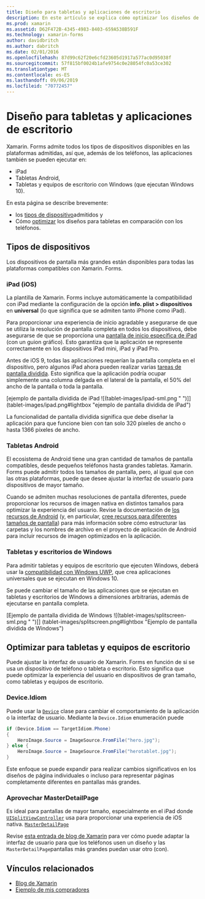 ```yaml
---
title: Diseño para tabletas y aplicaciones de escritorio
description: En este artículo se explica cómo optimizar los diseños de aplicaciones de Xamarin. Forms para tabletas, en lugar de teléfonos.
ms.prod: xamarin
ms.assetid: D62F472B-4345-4983-8403-659A538B591F
ms.technology: xamarin-forms
author: davidbritch
ms.author: dabritch
ms.date: 02/01/2016
ms.openlocfilehash: 87d99c62f20e6cfd23605d1917a577ac0d95038f
ms.sourcegitcommit: 57f815bf0024b1afe9754c0e28054fc0a53ce302
ms.translationtype: MT
ms.contentlocale: es-ES
ms.lasthandoff: 09/06/2019
ms.locfileid: "70772457"
---
```

# <a name="layout-for-tablet-and-desktop-apps"></a>Diseño para tabletas y aplicaciones de escritorio

Xamarin. Forms admite todos los tipos de dispositivos disponibles en las plataformas admitidas, así que, además de los teléfonos, las aplicaciones también se pueden ejecutar en:

- iPad
- Tabletas Android,
- Tabletas y equipos de escritorio con Windows (que ejecutan Windows 10).

En esta página se describe brevemente:

- los [tipos de dispositivo](#Device_Types)admitidos y
- Cómo [optimizar](#optimize) los diseños para tabletas en comparación con los teléfonos.

<a name="Device_Types" />

## <a name="device-types"></a>Tipos de dispositivos

Los dispositivos de pantalla más grandes están disponibles para todas las plataformas compatibles con Xamarin. Forms.

### <a name="ipads-ios"></a>iPad (iOS)

La plantilla de Xamarin. Forms incluye automáticamente la compatibilidad con iPad mediante la configuración de la opción **info. plist > dispositivos** en **universal** (lo que significa que se admiten tanto iPhone como iPad).

Para proporcionar una experiencia de inicio agradable y asegurarse de que se utiliza la resolución de pantalla completa en todos los dispositivos, debe asegurarse de que se proporciona una [pantalla de inicio específica de iPad](~/ios/app-fundamentals/images-icons/launch-screens.md) (con un guion gráfico). Esto garantiza que la aplicación se represente correctamente en los dispositivos iPad mini, iPad y iPad Pro.

Antes de iOS 9, todas las aplicaciones requerían la pantalla completa en el dispositivo, pero algunos iPad ahora pueden realizar varias [tareas de pantalla dividida](~/ios/platform/multitasking.md).
Esto significa que la aplicación podría ocupar simplemente una columna delgada en el lateral de la pantalla, el 50% del ancho de la pantalla o toda la pantalla.

[ejemplo de pantalla dividida de iPad ![(tablet-images/ipad-sml.png " ")]] (tablet-images/ipad.png#lightbox "ejemplo de pantalla dividida de iPad")

La funcionalidad de pantalla dividida significa que debe diseñar la aplicación para que funcione bien con tan solo 320 píxeles de ancho o hasta 1366 píxeles de ancho.

### <a name="android-tablets"></a>Tabletas Android

El ecosistema de Android tiene una gran cantidad de tamaños de pantalla compatibles, desde pequeños teléfonos hasta grandes tabletas. Xamarin. Forms puede admitir todos los tamaños de pantalla, pero, al igual que con las otras plataformas, puede que desee ajustar la interfaz de usuario para dispositivos de mayor tamaño.

Cuando se admiten muchas resoluciones de pantalla diferentes, puede proporcionar los recursos de imagen nativa en distintos tamaños para optimizar la experiencia del usuario.
Revise la documentación de [los recursos de Android](~/android/app-fundamentals/resources-in-android/index.md) (y, en particular, [cree recursos para diferentes tamaños de pantalla](~/android/app-fundamentals/resources-in-android/resources-for-varying-screens.md)) para más información sobre cómo estructurar las carpetas y los nombres de archivo en el proyecto de aplicación de Android para incluir recursos de imagen optimizados en la aplicación.

### <a name="windows-tablets-and-desktops"></a>Tabletas y escritorios de Windows

Para admitir tabletas y equipos de escritorio que ejecuten Windows, deberá usar la [compatibilidad con Windows UWP](~/xamarin-forms/platform/windows/installation/index.md), que crea aplicaciones universales que se ejecutan en Windows 10.

Se puede cambiar el tamaño de las aplicaciones que se ejecutan en tabletas y escritorios de Windows a dimensiones arbitrarias, además de ejecutarse en pantalla completa.

[Ejemplo de pantalla dividida de Windows ![(tablet-images/splitscreen-sml.png " ")]] (tablet-images/splitscreen.png#lightbox "Ejemplo de pantalla dividida de Windows")

<a name="optimize" />

## <a name="optimizing-for-tablet-and-desktop"></a>Optimizar para tabletas y equipos de escritorio

Puede ajustar la interfaz de usuario de Xamarin. Forms en función de si se usa un dispositivo de teléfono o tableta o escritorio. Esto significa que puede optimizar la experiencia del usuario en dispositivos de gran tamaño, como tabletas y equipos de escritorio.

### <a name="deviceidiom"></a>Device.Idiom

Puede usar la [`Device`](~/xamarin-forms/platform/device.md) clase para cambiar el comportamiento de la aplicación o la interfaz de usuario. Mediante la `Device.Idiom` enumeración puede

```csharp
if (Device.Idiom == TargetIdiom.Phone)
{
    HeroImage.Source = ImageSource.FromFile("hero.jpg");
} else {
    HeroImage.Source = ImageSource.FromFile("herotablet.jpg");
}
```

Este enfoque se puede expandir para realizar cambios significativos en los diseños de página individuales o incluso para representar páginas completamente diferentes en pantallas más grandes.

### <a name="leveraging-masterdetailpage"></a>Aprovechar MasterDetailPage

Es ideal para pantallas de mayor tamaño, especialmente en el iPad donde [`UISplitViewController`](xref:UIKit.UISplitViewController) usa para proporcionar una experiencia de iOS nativa. [`MasterDetailPage`](xref:Xamarin.Forms.MasterDetailPage)

Revise [esta entrada de blog de Xamarin](https://blog.xamarin.com/bringing-xamarin-forms-apps-to-tablets/) para ver cómo puede adaptar la interfaz de usuario para que los teléfonos usen un diseño y las `MasterDetailPage`pantallas más grandes puedan usar otro (con).

## <a name="related-links"></a>Vínculos relacionados

- [Blog de Xamarin](https://blog.xamarin.com/bringing-xamarin-forms-apps-to-tablets/)
- [Ejemplo de mis compradores](https://github.com/jamesmontemagno/myshoppe)
